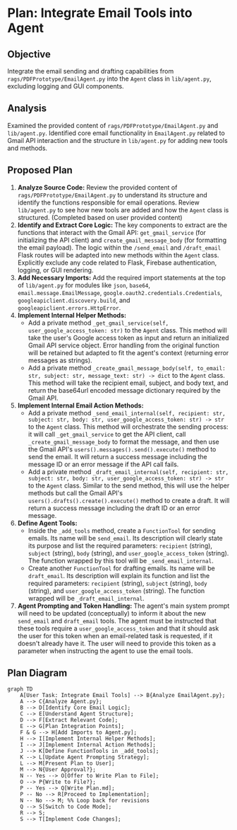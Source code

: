 # Plan: Integrate Email Tools into Agent

## Objective

Integrate the email sending and drafting capabilities from `rags/PDFPrototype/EmailAgent.py` into the `Agent` class in `lib/agent.py`, excluding logging and GUI components.

## Analysis

Examined the provided content of `rags/PDFPrototype/EmailAgent.py` and `lib/agent.py`. Identified core email functionality in `EmailAgent.py` related to Gmail API interaction and the structure in `lib/agent.py` for adding new tools and methods.

## Proposed Plan

1.  **Analyze Source Code:** Review the provided content of `rags/PDFPrototype/EmailAgent.py` to understand its structure and identify the functions responsible for email operations. Review `lib/agent.py` to see how new tools are added and how the `Agent` class is structured. (Completed based on user provided content)
2.  **Identify and Extract Core Logic:** The key components to extract are the functions that interact with the Gmail API: `get_gmail_service` (for initializing the API client) and `create_gmail_message_body` (for formatting the email payload). The logic within the `/send_email` and `/draft_email` Flask routes will be adapted into new methods within the `Agent` class. Explicitly exclude any code related to Flask, Firebase authentication, logging, or GUI rendering.
3.  **Add Necessary Imports:** Add the required import statements at the top of `lib/agent.py` for modules like `json`, `base64`, `email.message.EmailMessage`, `google.oauth2.credentials.Credentials`, `googleapiclient.discovery.build`, and `googleapiclient.errors.HttpError`.
4.  **Implement Internal Helper Methods:**
    *   Add a private method `_get_gmail_service(self, user_google_access_token: str)` to the `Agent` class. This method will take the user's Google access token as input and return an initialized Gmail API service object. Error handling from the original function will be retained but adapted to fit the agent's context (returning error messages as strings).
    *   Add a private method `_create_gmail_message_body(self, to_email: str, subject: str, message_text: str) -> dict` to the `Agent` class. This method will take the recipient email, subject, and body text, and return the base64url encoded message dictionary required by the Gmail API.
5.  **Implement Internal Email Action Methods:**
    *   Add a private method `_send_email_internal(self, recipient: str, subject: str, body: str, user_google_access_token: str) -> str` to the `Agent` class. This method will orchestrate the sending process: it will call `_get_gmail_service` to get the API client, call `_create_gmail_message_body` to format the message, and then use the Gmail API's `users().messages().send().execute()` method to send the email. It will return a success message including the message ID or an error message if the API call fails.
    *   Add a private method `_draft_email_internal(self, recipient: str, subject: str, body: str, user_google_access_token: str) -> str` to the `Agent` class. Similar to the send method, this will use the helper methods but call the Gmail API's `users().drafts().create().execute()` method to create a draft. It will return a success message including the draft ID or an error message.
6.  **Define Agent Tools:**
    *   Inside the `_add_tools` method, create a `FunctionTool` for sending emails. Its name will be `send_email`. Its description will clearly state its purpose and list the required parameters: `recipient` (string), `subject` (string), `body` (string), and `user_google_access_token` (string). The function wrapped by this tool will be `_send_email_internal`.
    *   Create another `FunctionTool` for drafting emails. Its name will be `draft_email`. Its description will explain its function and list the required parameters: `recipient` (string), `subject` (string), `body` (string), and `user_google_access_token` (string). The function wrapped will be `_draft_email_internal`.
7.  **Agent Prompting and Token Handling:** The agent's main system prompt will need to be updated (conceptually) to inform it about the new `send_email` and `draft_email` tools. The agent must be instructed that these tools require a `user_google_access_token` and that it should ask the user for this token when an email-related task is requested, if it doesn't already have it. The user will need to provide this token as a parameter when instructing the agent to use the email tools.

## Plan Diagram

```mermaid
graph TD
    A[User Task: Integrate Email Tools] --> B{Analyze EmailAgent.py};
    A --> C{Analyze Agent.py};
    B --> D[Identify Core Email Logic];
    C --> E[Understand Agent Structure];
    D --> F[Extract Relevant Code];
    E --> G[Plan Integration Points];
    F & G --> H[Add Imports to Agent.py];
    H --> I[Implement Internal Helper Methods];
    I --> J[Implement Internal Action Methods];
    J --> K[Define FunctionTools in _add_tools];
    K --> L[Update Agent Prompting Strategy];
    L --> M[Present Plan to User];
    M --> N{User Approval?};
    N -- Yes --> O[Offer to Write Plan to File];
    O --> P{Write to File?};
    P -- Yes --> Q[Write Plan.md];
    P -- No --> R[Proceed to Implementation];
    N -- No --> M; %% Loop back for revisions
    Q --> S[Switch to Code Mode];
    R --> S;
    S --> T[Implement Code Changes];